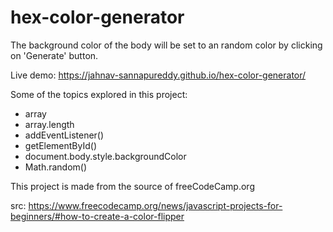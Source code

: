# hex-color-generator
The background color of the body will be set to an random color by clicking on 'Generate' button.

Live demo: https://jahnav-sannapureddy.github.io/hex-color-generator/

Some of the topics explored in this project:
- array
- array.length
- addEventListener()
- getElementById()
- document.body.style.backgroundColor
- Math.random()

This project is made from the source of freeCodeCamp.org

src: https://www.freecodecamp.org/news/javascript-projects-for-beginners/#how-to-create-a-color-flipper
